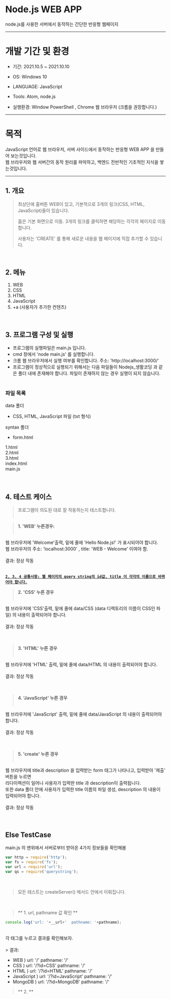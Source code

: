 # Node.js WEB APP
node.js를 사용한 서버에서 동작하는 간단한 반응형 웹페이지

------------------
# 개발 기간 및 환경

+ 기간: 2021.10.5 ~ 2021.10.10
 
+ OS: Windows 10

+ LANGUAGE: JavaScript

+ Tools: Atom, node.js

+ 실행환경: Window PowerShell , Chrome 웹 브라우저  (크롬을 권장합니다.)
------------------
# 목적

JavaScript 언어로 웹 브라우저, 서버 사이드에서 동작하는 반응형 WEB APP 을 만들어 보는것입니다.<br>
웹 브라우저와 웹 서버간의 동작 원리를 파악하고, 백엔드 전반적인 기초적인 지식을 쌓는것입니다.
<br>

-------------------
## 1. 개요
> 최상단에 홈버튼 WEB이 있고, 기본적으로 3개의 링크(CSS, HTML, JavaScript)들이 있습니다.  
>   
> 홈은 기본 화면으로 이동. 3개의 링크를 클릭하면 해당하는 각각의 페이지로 이동합니다.   
> 
> 사용자는 'CREATE' 를 통해 새로운 내용을 웹 페이지에 직접 추가할 수 있습니다.    
<br>

## 2. 메뉴
1. WEB
2. CSS
3. HTML
4. JavaScript
5. +a (사용자가 추가한 컨텐츠)
<br>

## 3. 프로그램 구성 및 실행

- 프로그램의 실행파일은 main.js 입니다.<br>
- cmd 창에서 'node main.js' 를 실행합니다.<br>
- 크롬 웹 브라우저에서 실행 여부를 확인합니다.  주소: 'http://localhost:3000/'<br>
- 프로그램이 정상적으로 실행되기 위해서는 다음 파일들이 Nodejs_생활코딩 과 같은 폴더 내에 존재해야 합니다. 파일이 존재하지 않는 경우 실행이 되지 않습니다.<br><br>

### 파일 목록<br>
data 폴더
- CSS, HTML, JavaScript 파일 (txt 형식)

syntax 폴더
- form.html<br>

1.html<br>
2.html<br>
3.html <br>
index.html<br>
main.js<br>
<br>
<br>

## 4. 테스트 케이스
> 프로그램이 의도된 대로 잘 작동하는지 테스트합니다.<br><br>

> **1. 'WEB' 누른경우:**<br><br>

웹 브라우저에 'Welcome'출력, 밑에 줄에 'Hello Node.js!' 가 표시되어야 합니다.<br>웹 브라우저의 주소: 'localhost:3000' , title: 'WEB - Welcome' 이여야 함.<br><br>
결과: 정상 작동<br><br>

**<u>`2, 3, 4 공통사항: 웹 페이지의 query string의 id값, title 이 각각의 이름으로 바뀌어야 합니다.`</u><br>**


> **2. 'CSS' 누른 경우** <br><br>

웹 브라우저에 'CSS'출력, 밑에 줄에  data/CSS (data 디렉토리의 이름이 CSS인 파일) 의 내용이 출력되어야 합니다.<br><br>
결과: 정상 작동<br><br><br>

> **3. 'HTML' 누른 경우**<br><br>

웹 브라우저에 'HTML' 출력, 밑에 줄에  data/HTML 의 내용이 출력되어야 합니다.<br><br>
결과: 정상 작동 <br><br><br>

> **4. 'JavaScript' 누른 경우**<br><br>

웹 브라우저에 'JavaScript' 출력, 밑에 줄에 data/JavaScript 의 내용이 출력되어야 합니다.<br><br>
결과: 정상 작동 <br><br><br>

> **5. 'create' 누른 경우**<br><br>

웹 브라우저에 title과 description 을 입력받는 form 태그가 나타나고, 입력받아 '제출' 버튼을 누르면<br>
리다이렉션이 일어나 사용자가 입력한 title 과 description이 출력됩니다. <br>
또한 data 폴더 안에 사용자가 입력한 title 이름의 파일 생성, description 의 내용이 입력되어야 합니다.<br><br>
결과: 정상 작동 <br><br><br>

## **Else TestCase**

main.js 의 맨위에서 서버로부터 받아온 4가지 정보들을 확인해봄

```javascript
var http = require('http');
var fs = require('fs');
var url = require('url');
var qs = require('querystring');
```
<br>

>모든 테스트는 createServer() 메서드 안에서 이뤄집니다.

<br>

> ** 1. url, pathname 값 확인 **

```javascript
console.log('url: '+__url+'  pathname: '+pathname);
```
<br>
각 태그를 누르고 결과를 확인해보자.<br><br>
> 결과: 

- WEB ) url: '/'  pathname: '/'
- CSS ) url: '/?id=CSS'  pathname: '/'
- HTML ) url: '/?id=HTML'  pathname: '/'
- JavaScript ) url: '/?id=JavaScript'  pathname: '/'
- MongoDB ) url: '/?id=MongoDB'  pathname: '/'

> ** 2. **
